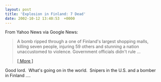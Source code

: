 ```yaml
---
layout: post
title: 'Explosion in Finland: 7 Dead'
date: 2002-10-12 13:40:53  +0000
---
```

<p>From Yahoo News via Google News: </p>
<blockquote dir="ltr" style="MARGIN-RIGHT: 0px">
<p>A bomb ripped through a one of Finland's largest shopping malls, killing seven people, injuring 59 others and stunning a nation unaccustomed to violence. Government officials didn't rule ... </p>
<p><a href="https://web.archive.org/web/20021013031121/http://story.news.yahoo.com/news?tmpl=story2&amp;cid=518&amp;ncid=716&amp;e=6&amp;u=/ap/20021012/ap_on_re_eu/finland_bomb">[ More ]</a></p></blockquote>
<p dir="ltr">Good lord.&nbsp; What's going on in the world.&nbsp; Snipers in the U.S. and a bomber in Finland ....</p>